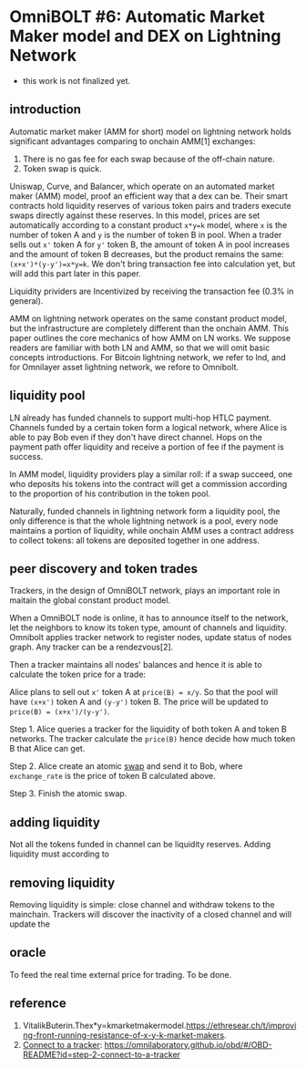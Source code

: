 # OmniBOLT #6: Automatic Market Maker model and DEX on Lightning Network 

* this work is not finalized yet. 

## introduction

Automatic market maker (AMM for short) model on lightning network holds significant advantages comparing to onchain AMM[1] exchanges:  

1. There is no gas fee for each swap because of the off-chain nature.  
2. Token swap is quick.  

Uniswap, Curve, and Balancer, which operate on an automated market maker (AMM) model, proof an efficient way that a dex can be. Their smart contracts hold liquidity reserves of various token pairs and traders execute swaps directly against these reserves. In this model, prices are set automatically according to a constant product `x*y=k` model, where `x` is the number of token A and `y` is the number of token B in pool. When a trader sells out `x'` token A for `y'` token B, the amount of token A in pool increases and the amount of token B decreases,  but the product remains the same: `(x+x')*(y-y')=x*y=k`. We don't bring transaction fee into calculation yet, but will add this part later in this paper. 

Liquidity prividers are Incentivized by receiving the transaction fee (0.3% in general).  

AMM on lightning network operates on the same constant product model, but the infrastructure are completely different than the onchain AMM. This paper outlines the core mechanics of how AMM on LN works. We suppose readers are familiar with both LN and AMM, so that we will omit basic concepts introductions. For Bitcoin lightning network, we refer to lnd, and for Omnilayer asset lightning network, we refore to Omnibolt.


## liquidity pool

LN already has funded channels to support multi-hop HTLC payment. Channels funded by a certain token form a logical network, where Alice is able to pay Bob even if they don't have direct channel. Hops on the payment path offer liquidity and receive a portion of fee if the payment is success.  

In AMM model, liquidity providers play a similar roll: if a swap succeed, one who deposits his tokens into the contract will get a commission according to the proportion of his contribution in the token pool.  

Naturally, funded channels in lightning network form a liquidity pool, the only difference is that the whole lightning network is a pool, every node maintains a portion of liquidity, while onchain AMM uses a contract address to collect tokens: all tokens are deposited together in one address.  
 

## peer discovery and token trades

Trackers, in the design of OmniBOLT network, plays an important role in maitain the global constant product model.  

When a OmniBOLT node is online, it has to announce itself to the network, let the neighbors to know its token type, amount of channels and liquidity. Omnibolt applies tracker network to register nodes, update status of nodes graph. Any tracker can be a rendezvous[2].

Then a tracker maintains all nodes' balances and hence it is able to calculate the token price for a trade:  

Alice plans to sell out `x'` token A at `price(B) = x/y`. So that the pool will have `(x+x')` token A and `(y-y')` token B. The price will be updated to `price(B) = (x+x')/(y-y')`. 

Step 1. Alice queries a tracker for the liquidity of both token A and token B networks. The tracker calculate the `price(B)` hence decide how much token B that Alice can get.  

Step 2. Alice create an atomic [swap](https://github.com/omnilaboratory/OmniBOLT-spec/blob/master/OmniBOLT-05-Atomic-Swap-among-Channels.md#swap) and send it to Bob, where `exchange_rate` is the price of token B calculated above. 

Step 3. Finish the atomic swap. 



## adding liquidity

Not all the tokens funded in channel can be liquidity reserves. Adding liquidity must according to 

 

## removing liquidity

Removing liquidity is simple: close channel and withdraw tokens to the mainchain. Trackers will discover the inactivity of a closed channel and will update the 

## oracle
To feed the real time external price for trading. To be done.  


## reference

1. VitalikButerin.Thex*y=kmarketmakermodel.https://ethresear.ch/t/improving-front-running-resistance-of-x-y-k-market-makers.  
2. [Connect to a tracker](https://omnilaboratory.github.io/obd/#/OBD-README?id=step-2-connect-to-a-tracker): https://omnilaboratory.github.io/obd/#/OBD-README?id=step-2-connect-to-a-tracker  
 

 

 

 
 
